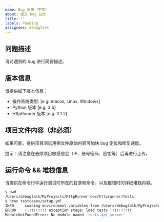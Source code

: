 ```yaml
---
name: Bug 反馈（中文）
about: 提交 bug 反馈
title: ''
labels: Pending
assignees: debugtalk
---
```


## 问题描述

请对遇到的 bug 进行简要描述。

## 版本信息

请提供如下版本信息：

 - 操作系统类型: [e.g. macos, Linux, Windows]
 - Python 版本 [e.g. 3.6]
 - HttpRunner 版本 [e.g. 2.1.2]

## 项目文件内容（非必须）

如果可能，提供项目测试用例文件原始内容可加快 bug 定位和修复速度。

提示：请注意在去除项目敏感信息（IP、账号密码、密钥等）后再进行上传。

## 运行命令 && 堆栈信息

请提供在命令行中运行测试时所在的目录和命令，以及报错时的详细堆栈内容。

```bash
$ pwd
/Users/debugtalk/MyProjects/HttpRunner-dev/httprunner/tests
$ hrun testcases/setup.yml
INFO     Loading environment variables from /Users/debugtalk/MyProjects/HttpRunner-dev/HttpRunner/tests/.env
ERROR    !!!!!!!!!! exception stage: load tests !!!!!!!!!!
ModuleNotFoundError: No module named 'tests.api_server'
```
